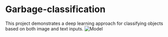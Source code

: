 # Garbage-classification
This project demonstrates a deep learning approach for classifying objects based on both image and text inputs.
![Model](https://github.com/user-attachments/assets/e25fa132-8f6a-4606-a409-2a06330b93e1)


